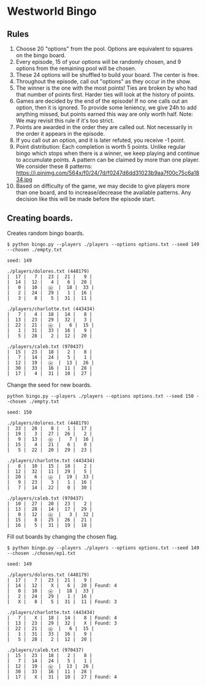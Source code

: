 # Westworld Bingo

## Rules

1. Choose 20 "options" from the pool. Options are equivalent to squares on the bingo board.
2. Every episode, 15 of your options will be randomly chosen, and 9 options from the remaining pool will be chosen.
3. These 24 options will be shuffled to build your board. The center is free.
4. Throughout the episode, call out "options" as they occur in the show.
5. The winner is the one with the most points! Ties are broken by who had that number of points first. Harder ties will look at the history of points.
6. Games are decided by the end of the episode! If no one calls out an option, then it is ignored. To provide some leniency, we give 24h to add anything missed, but points earned this way are only worth half. Note: We may revisit this rule if it's too strict.
7. Points are awarded in the order they are called out. Not necessarily in the order it appears in the episode.
8. If you call out an option, and it is later refuted, you receive -1 point.
9. Point distribution: Each completion is worth 5 points. Unlike regular bingo which stops when there is a winner, we keep playing and continue to accumulate points. A pattern can be claimed by more than one player. We consider these 8 patterns: https://i.pinimg.com/564x/f0/24/7d/f0247d6dd31023b9aa7f00c75c6a1834.jpg
10. Based on difficulty of the game, we may decide to give players more than one board, and to increase/decrease the available patterns. Any decision like this will be made before the episode start.


## Creating boards.

Creates random bingo boards.

```
$ python bingo.py --players ./players --options options.txt --seed 149 --chosen ./empty.txt

seed: 149

./players/dolores.txt (448179)
|  17 |   7 |  23 |  21 |   9 |
|  14 |  12 |   4 |   6 |  20 |
|   0 |  10 |  ⓦ  |  18 |  33 |
|   2 |  24 |  29 |   1 |  16 |
|   3 |   8 |   5 |  31 |  11 |

./players/charlotte.txt (443434)
|   7 |   4 |  18 |  14 |   8 |
|  13 |  23 |  29 |  32 |   3 |
|  22 |  21 |  ⓦ  |   6 |  15 |
|   1 |  31 |  33 |  16 |   9 |
|   5 |  28 |   2 |  12 |  20 |

./players/caleb.txt (970437)
|  15 |  23 |  18 |   2 |   8 |
|   7 |  14 |  24 |   5 |   1 |
|  12 |  19 |  ⓦ  |  13 |  26 |
|  30 |  33 |  16 |  11 |  28 |
|  17 |   4 |  31 |  10 |  27 |
```

Change the seed for new boards.

```
python bingo.py --players ./players --options options.txt --seed 150 --chosen ./empty.txt

seed: 150

./players/dolores.txt (448179)
|  33 |  28 |   8 |   1 |  17 |
|  19 |   3 |  27 |  26 |   2 |
|   9 |  13 |  ⓦ  |   7 |  16 |
|  15 |   4 |  21 |   6 |   0 |
|   5 |  22 |  20 |  29 |  23 |

./players/charlotte.txt (443434)
|   8 |  10 |  15 |  18 |   2 |
|  12 |  32 |  11 |  29 |   5 |
|  20 |   6 |  ⓦ  |  19 |  33 |
|   9 |  23 |   3 |   1 |  16 |
|   7 |  14 |  22 |   0 |  30 |

./players/caleb.txt (970437)
|  10 |  27 |  20 |  23 |   2 |
|  13 |  28 |  14 |  17 |  29 |
|   0 |  12 |  ⓦ  |   3 |  32 |
|  15 |   8 |  25 |  26 |  21 |
|  16 |   5 |  31 |  19 |  18 |
```

Fill out boards by changing the chosen flag.

```
$ python bingo.py --players ./players --options options.txt --seed 149 --chosen ./chosen/ep1.txt

seed: 149

./players/dolores.txt (448179)
|  17 |   7 |  23 |  21 |   9 |
|  14 |  12 |   X |   6 |  20 | Found: 4
|   0 |  10 |  ⓦ  |  18 |  33 |
|   2 |  24 |  29 |   1 |  16 |
|   X |   8 |   5 |  31 |  11 | Found: 3

./players/charlotte.txt (443434)
|   7 |   X |  18 |  14 |   8 | Found: 4
|  13 |  23 |  29 |  32 |   X | Found: 3
|  22 |  21 |  ⓦ  |   6 |  15 |
|   1 |  31 |  33 |  16 |   9 |
|   5 |  28 |   2 |  12 |  20 |

./players/caleb.txt (970437)
|  15 |  23 |  18 |   2 |   8 |
|   7 |  14 |  24 |   5 |   1 |
|  12 |  19 |  ⓦ  |  13 |  26 |
|  30 |  33 |  16 |  11 |  28 |
|  17 |   X |  31 |  10 |  27 | Found: 4
```
